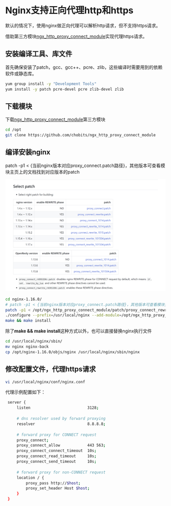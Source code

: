 # Nginx支持正向代理http和https

默认的情况下，使用nginx做正向代理可以解析http请求，但不支持https请求。

借助第三方模块[ngx_http_proxy_connect_module](https://github.com/chobits/ngx_http_proxy_connect_module)实现代理https请求。

## 安装编译工具、库文件

首先确保安装了patch，gcc、gcc++、pcre、zlib，这些编译时需要用到的依赖软件或静态库。

``` bash
yum group install -y "Development Tools"
yum install -y patch pcre-devel pcre zlib-devel zlib
```

## 下载模块

下载[ngx_http_proxy_connect_module](https://github.com/chobits/ngx_http_proxy_connect_module)第三方模块

``` bash
cd /opt
git clone https://github.com/chobits/ngx_http_proxy_connect_module
```

## 编译安装nginx

patch -p1 < {当前nginx版本对应proxy_connect.patch路径}，其他版本可查看模块主页上的文档找到对应版本的patch

![example](../IMG/002.png)

``` bash
cd nginx-1.16.0/
# patch -p1 < {当前nginx版本对应proxy_connect.patch路径}，其他版本可查看模块主页上的文档找到对应版本的patch
patch -p1 < /opt/ngx_http_proxy_connect_module/patch/proxy_connect_rewrite_101504.patch
./configure --prefix=/usr/local/nginx --add-module=/opt/ngx_http_proxy_connect_module
make && make install
```

除了**make && make install**这种方式以外，也可以直接替换nginx执行文件

``` bash
cd /usr/local/nginx/sbin/
mv nginx nginx-back
cp /opt/nginx-1.16.0/objs/nginx /usr/local/nginx/sbin/nginx
```

## 修改配置文件，代理https请求

``` bash
vi /usr/local/nginx/conf/nginx.conf
```

代理示例配置如下：

``` bash
 server {
     listen                         3128;

     # dns resolver used by forward proxying
     resolver                       8.8.8.8;

     # forward proxy for CONNECT request
     proxy_connect;
     proxy_connect_allow            443 563;
     proxy_connect_connect_timeout  10s;
     proxy_connect_read_timeout     10s;
     proxy_connect_send_timeout     10s;

     # forward proxy for non-CONNECT request
     location / {
         proxy_pass http://$host;
         proxy_set_header Host $host;
     }
 }
```
